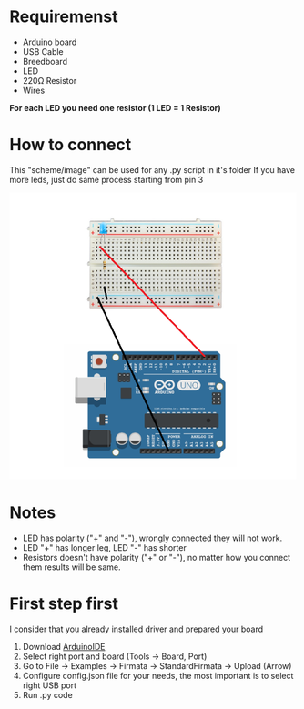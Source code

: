 # Requiremenst
  - Arduino board
  - USB Cable
  - Breedboard
  - LED 
  - 220Ω Resistor
  - Wires
  
**For each LED you need one resistor (1 LED = 1 Resistor)**

# How to connect
This "scheme/image" can be used for any .py script in it's folder
If you have more leds, just do same process starting from pin 3


![Scheme_1_Led_Connect.png](../img/Scheme_1_Led_Connect.png)


# Notes
 - LED has polarity ("+" and "-"), wrongly connected they will not work.
 - LED "+" has longer leg, LED "-" has shorter
 - Resistors doesn't have polarity ("+" or "-"), no matter how you connect them results will be same.


# First step first
I consider that you already installed driver and prepared your board
1. Download [ArduinoIDE](https://www.arduino.cc/en/software) 
2. Select right port and board (Tools -> Board, Port)
3. Go to File -> Examples -> Firmata -> StandardFirmata -> Upload (Arrow)
4. Configure config.json file for your needs, the most important is to select right USB port
5. Run .py code
